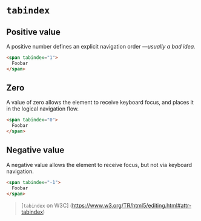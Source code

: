# `tabindex`

## Positive value

A positive number defines an explicit navigation order —*usually a bad idea.*

```html
<span tabindex="1">
  Foobar
</span>
```

## Zero

A value of zero allows the element to receive keyboard focus, and places it
in the logical navigation flow.

```html
<span tabindex="0">
  Foobar
</span>
```

## Negative value

A negative value allows the element to receive focus, but not via
keyboard navigation.

```html
<span tabindex="-1">
  Foobar
</span>
```

> [`tabindex` on W3C]
(https://www.w3.org/TR/html5/editing.html#attr-tabindex)
